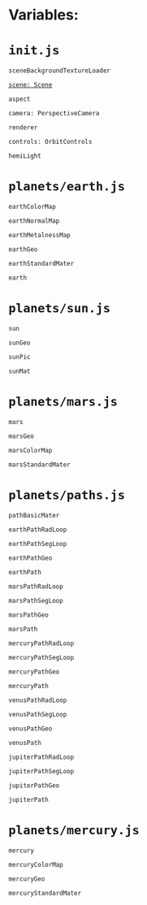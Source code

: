 
# Variables:




# `init.js`

`sceneBackgroundTextureLoader`

[`scene: Scene`](https://threejs.org/docs/index.html#api/en/scenes/Scene)

`aspect`

`camera: PerspectiveCamera`

`renderer`

`controls: OrbitControls`

`hemiLight`

# `planets/earth.js`


`earthColorMap`

`earthNormalMap`

`earthMetalnessMap`

`earthGeo`

`earthStandardMater`

`earth`

# `planets/sun.js`


`sun`

`sunGeo`

`sunPic`

`sunMat`


# `planets/mars.js`


`mars`

`marsGeo`

`marsColorMap`

`marsStandardMater`


# `planets/paths.js`


`pathBasicMater`

`earthPathRadLoop`

`earthPathSegLoop`

`earthPathGeo`

`earthPath`

`marsPathRadLoop`

`marsPathSegLoop`

`marsPathGeo`

`marsPath`

`mercuryPathRadLoop`

`mercuryPathSegLoop`

`mercuryPathGeo`

`mercuryPath`

`venusPathRadLoop`

`venusPathSegLoop`

`venusPathGeo`

`venusPath`

`jupiterPathRadLoop`

`jupiterPathSegLoop`

`jupiterPathGeo`

`jupiterPath`


# `planets/mercury.js`


`mercury`

`mercuryColorMap`

`mercuryGeo`

`mercuryStandardMater`

